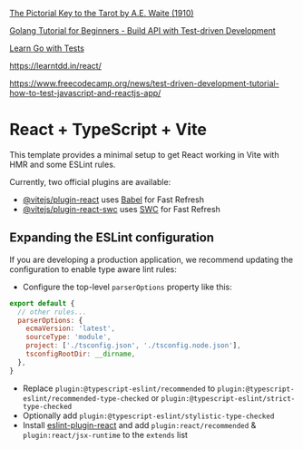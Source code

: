 [The Pictorial Key to the Tarot
by A.E. Waite (1910)](https://ia600607.us.archive.org/33/items/A.EWaiteThePictorialKeyToTheTarot/A.%20E%20Waite%20-%20The%20Pictorial%20Key%20to%20the%20Tarot.pdf)

[Golang Tutorial for Beginners - Build API with Test-driven Development](https://www.youtube.com/watch?v=g4qfkREl840)

[Learn Go with Tests](https://quii.gitbook.io/learn-go-with-tests/)

https://learntdd.in/react/

https://www.freecodecamp.org/news/test-driven-development-tutorial-how-to-test-javascript-and-reactjs-app/

# React + TypeScript + Vite

This template provides a minimal setup to get React working in Vite with HMR and some ESLint rules.

Currently, two official plugins are available:

- [@vitejs/plugin-react](https://github.com/vitejs/vite-plugin-react/blob/main/packages/plugin-react/README.md) uses [Babel](https://babeljs.io/) for Fast Refresh
- [@vitejs/plugin-react-swc](https://github.com/vitejs/vite-plugin-react-swc) uses [SWC](https://swc.rs/) for Fast Refresh

## Expanding the ESLint configuration

If you are developing a production application, we recommend updating the configuration to enable type aware lint rules:

- Configure the top-level `parserOptions` property like this:

```js
export default {
  // other rules...
  parserOptions: {
    ecmaVersion: 'latest',
    sourceType: 'module',
    project: ['./tsconfig.json', './tsconfig.node.json'],
    tsconfigRootDir: __dirname,
  },
}
```

- Replace `plugin:@typescript-eslint/recommended` to `plugin:@typescript-eslint/recommended-type-checked` or `plugin:@typescript-eslint/strict-type-checked`
- Optionally add `plugin:@typescript-eslint/stylistic-type-checked`
- Install [eslint-plugin-react](https://github.com/jsx-eslint/eslint-plugin-react) and add `plugin:react/recommended` & `plugin:react/jsx-runtime` to the `extends` list
